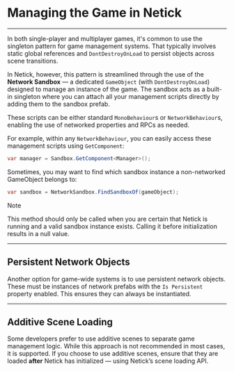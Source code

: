 # Managing the Game in Netick

---

In both single-player and multiplayer games, it's common to use the singleton pattern for game management systems. That typically involves static global references and `DontDestroyOnLoad` to persist objects across scene transitions.

In Netick, however, this pattern is streamlined through the use of the **Network Sandbox** — a dedicated `GameObject` (with `DontDestroyOnLoad`) designed to manage an instance of the game. The sandbox acts as a built-in singleton where you can attach all your management scripts directly by adding them to the sandbox prefab.

These scripts can be either standard `MonoBehaviour`s or `NetworkBehaviour`s, enabling the use of networked properties and RPCs as needed.

For example, within any `NetworkBehaviour`, you can easily access these management scripts using `GetComponent`:

```csharp
var manager = Sandbox.GetComponent<Manager>();
```

Sometimes, you may want to find which sandbox instance a non-networked GameObject belongs to:

```csharp
var sandbox = NetworkSandbox.FindSandboxOf(gameObject);
```

> [!Note]
> This method should only be called when you are certain that Netick is running and a valid sandbox instance exists. Calling it before initialization results in a null value.

---

## Persistent Network Objects

Another option for game-wide systems is to use persistent network objects. These must be instances of network prefabs with the `Is Persistent` property enabled. This ensures they can always be instantiated.

---

## Additive Scene Loading

Some developers prefer to use additive scenes to separate game management logic. While this approach is not recommended in most cases, it is supported. If you choose to use additive scenes, ensure that they are loaded **after** Netick has initialized — using Netick’s scene loading API.


